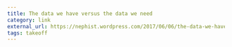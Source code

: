 ```yaml
---
title: The data we have versus the data we need
category: link
external_url: https://nephist.wordpress.com/2017/06/06/the-data-we-have-vs-the-data-we-need-a-comment-on-the-state-of-the-divergence-debate-part-i/
tags: takeoff
---
```


